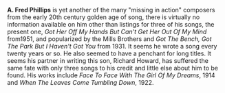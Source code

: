 
**A. Fred Phillips** is yet another of the many "missing in action" composers from the early 20th century golden age of song, there is virtually no information available on him other than listings for three of his songs, the present one, *Got Her Off My Hands But Can't Get Her Out Of My Mind* from1951, and popularized by the Mills Brothers and *Got The Bench, Got The Park But I Haven't Got You* from 1931. It seems he wrote a song every twenty years or so. He also seemed to have a penchant for long titles. It seems his partner in writing this son, Richard Howard, has suffered the same fate with only three songs to his credit and little else about him to be found. His works include *Face To Face With The Girl Of My Dreams*, 1914 and *When The Leaves Come Tumbling Down*, 1922.
